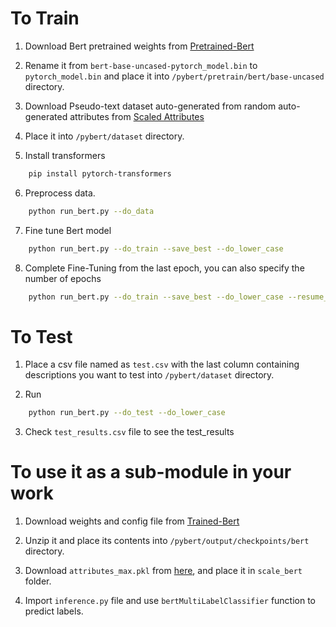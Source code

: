 # To Train 

1. Download Bert pretrained weights from [Pretrained-Bert](https://s3.amazonaws.com/models.huggingface.co/bert/bert-base-uncased-pytorch_model.bin) 

2. Rename it from `bert-base-uncased-pytorch_model.bin` to `pytorch_model.bin` and place it into `/pybert/pretrain/bert/base-uncased` directory.

3. Download Pseudo-text dataset auto-generated from random auto-generated attributes from [Scaled Attributes](https://drive.google.com/file/d/1NlGnXNI02zDEdAxpJhaM6siGtGb-DL1v/view?usp=sharing)

4. Place it into `/pybert/dataset` directory.

5. Install transformers
```bash
    pip install pytorch-transformers
```

6. Preprocess data.
```bash
    python run_bert.py --do_data
```

7. Fine tune Bert model
```bash
    python run_bert.py --do_train --save_best --do_lower_case
```

8. Complete Fine-Tuning from the last epoch, you can also specify the number of epochs
```bash
    python run_bert.py --do_train --save_best --do_lower_case --resume_from_last_trial --epochs n_epochs
```


# To Test

1. Place a csv file named as `test.csv` with the last column containing descriptions you want to test into `/pybert/dataset` directory.

2. Run
```bash
    python run_bert.py --do_test --do_lower_case
```

3. Check `test_results.csv` file to see the test_results



# To use it as a sub-module in your work
1. Download weights and config file from [Trained-Bert](https://drive.google.com/drive/folders/1fCu8Lat0IN2FN8hF71ygUWTGEIqXJIR9?usp=sharing) 

2. Unzip it and place its contents into `/pybert/output/checkpoints/bert` directory.

4. Download `attributes_max.pkl` from [here](https://drive.google.com/file/d/1Z2luHlHkxww1mD4eDZTZ555xbcDYENOK/view?usp=sharing), and place it in `scale_bert` folder.

3. Import `inference.py` file and use `bertMultiLabelClassifier` function to predict labels.
